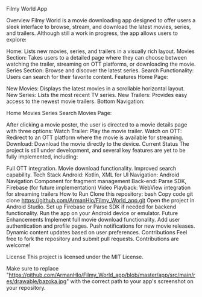Filmy World App

Overview
Filmy World is a movie downloading app designed to offer users a sleek interface to browse, stream, and download the latest movies, series, and trailers. Although still a work in progress, the app allows users to explore:

Home: Lists new movies, series, and trailers in a visually rich layout.
Movies Section: Takes users to a detailed page where they can choose between watching the trailer, streaming on OTT platforms, or downloading the movie.
Series Section: Browse and discover the latest series.
Search Functionality: Users can search for their favorite content.
Features
Home Page:

New Movies: Displays the latest movies in a scrollable horizontal layout.
New Series: Lists the most recent TV series.
New Trailers: Provides easy access to the newest movie trailers.
Bottom Navigation:

Home
Movies
Series
Search
Movies Page:

After clicking a movie poster, the user is directed to a movie details page with three options:
Watch Trailer: Play the movie trailer.
Watch on OTT: Redirect to an OTT platform where the movie is available for streaming.
Download: Download the movie directly to the device.
Current Status
The project is still under development, and several key features are yet to be fully implemented, including:

Full OTT integration.
Movie download functionality.
Improved search capability.
Tech Stack
Android: Kotlin, XML for UI
Navigation: Android Navigation Component for fragment management
Back-end: Parse SDK, Firebase (for future implementation)
Video Playback: WebView integration for streaming trailers
How to Run
Clone this repository:
bash
Copy code
git clone https://github.com/ArmanHlo/Filmy_World_app.git
Open the project in Android Studio.
Set up Firebase or Parse SDK if needed for backend functionality.
Run the app on your Android device or emulator.
Future Enhancements
Implement full movie download functionality.
Add user authentication and profile pages.
Push notifications for new movie releases.
Dynamic content updates based on user preferences.
Contributions
Feel free to fork the repository and submit pull requests. Contributions are welcome!

License
This project is licensed under the MIT License.

Make sure to replace "https://github.com/ArmanHlo/Filmy_World_app/blob/master/app/src/main/res/drawable/bazoka.jpg" with the correct path to your app's screenshot on your repository.

